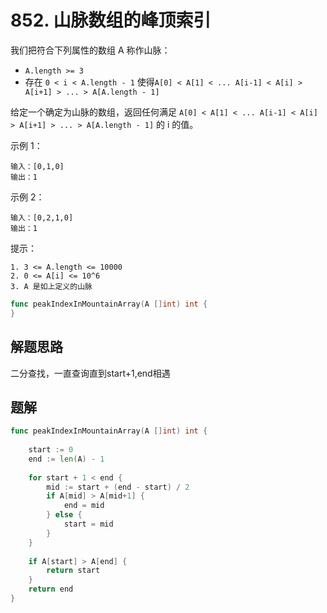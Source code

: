 # 852. 山脉数组的峰顶索引
我们把符合下列属性的数组 A 称作山脉：  
- ```A.length >= 3```
- 存在 ```0 < i < A.length - 1``` 使得```A[0] < A[1] < ... A[i-1] < A[i] > A[i+1] > ... > A[A.length - 1]```

给定一个确定为山脉的数组，返回任何满足 ```A[0] < A[1] < ... A[i-1] < A[i] > A[i+1] > ... > A[A.length - 1]``` 的 i 的值。


示例 1：
```
输入：[0,1,0]
输出：1
```

示例 2：
```
输入：[0,2,1,0]
输出：1
```
提示：
```
1. 3 <= A.length <= 10000
2. 0 <= A[i] <= 10^6
3. A 是如上定义的山脉
```

```go
func peakIndexInMountainArray(A []int) int {
}
```

## 解题思路
二分查找，一直查询直到start+1,end相遇 
## 题解

```go
func peakIndexInMountainArray(A []int) int {
    
    start := 0
    end := len(A) - 1
    
    for start + 1 < end {
        mid := start + (end - start) / 2
        if A[mid] > A[mid+1] {
            end = mid
        } else {
            start = mid
        }
    }
    
    if A[start] > A[end] {
        return start
    }
    return end
}

```
